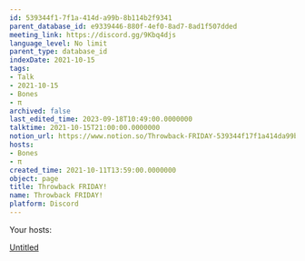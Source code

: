 ```yaml
---
id: 539344f1-7f1a-414d-a99b-8b114b2f9341
parent_database_id: e9339446-880f-4ef0-8ad7-8ad1f507dded
meeting_link: https://discord.gg/9Kbq4djs
language_level: No limit
parent_type: database_id
indexDate: 2021-10-15
tags:
- Talk
- 2021-10-15
- Bones
- π
archived: false
last_edited_time: 2023-09-18T10:49:00.0000000
talktime: 2021-10-15T21:00:00.0000000
notion_url: https://www.notion.so/Throwback-FRIDAY-539344f17f1a414da99b8b114b2f9341
hosts:
- Bones
- π
created_time: 2021-10-11T13:59:00.0000000
object: page
title: Throwback FRIDAY!
name: Throwback FRIDAY!
platform: Discord
---
```




Your hosts:

[Untitled](https://www.notion.so/482e61b02b9c4456b2b4fe86bb7544c6)   





